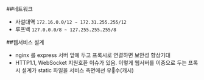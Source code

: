 ##네트워크
- 사설대역
`172.16.0.0/12 ~ 172.31.255.255/12`
-  루프백
`127.0.0.0/8 ~ 127.255.255.255/8`


##웹서비스 설계
- nginx 를 express 서버 앞에 두고 프록시로 연결하면 보안성 향상기대
- HTTP1.1, WebSocket 지원호환 이슈가 있음.
이렇게 웹서버를 이중으로 두는 프록시 설계가 static 파일을 서비스 측면에선 우수(캐시)
